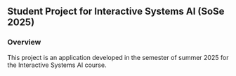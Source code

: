 ## Student Project for Interactive Systems AI (SoSe 2025)

### Overview
This project is an application developed in the semester of summer 2025 for the Interactive Systems AI course.